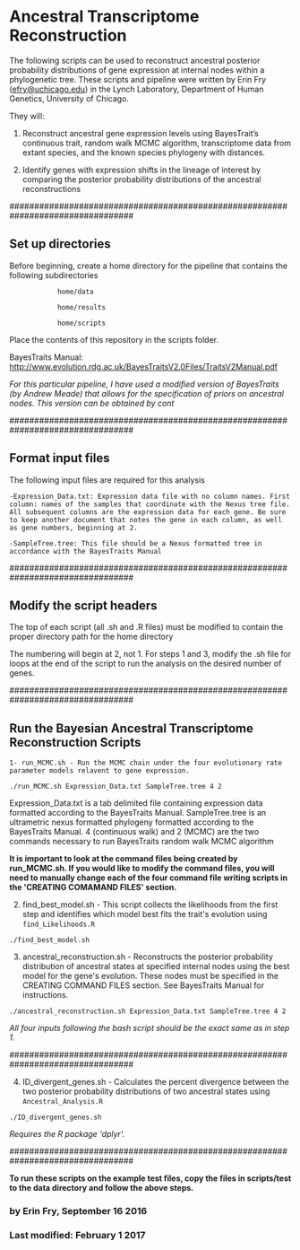 # Ancestral Transcriptome Reconstruction

The following scripts can be used to reconstruct ancestral posterior probability distributions of gene expression at internal nodes within a phylogenetic tree. These scripts and pipeline were written by Erin Fry (efry@uchicago.edu) in the Lynch Laboratory, Department of Human Genetics, University of Chicago.

They will:

1) Reconstruct ancestral gene expression levels using BayesTrait’s continuous trait, random walk MCMC algorithm, transcriptome data from extant species, and the known species phylogeny with distances.

2) Identify genes with expression shifts in the lineage of interest by comparing the posterior probability distributions of the ancestral reconstructions


#################################################################################

## Set up directories

Before beginning, create a home directory for the pipeline that contains the following subdirectories

				home/data  		
				
				home/results
				
				home/scripts
				
				
Place the contents of this repository in the scripts folder.

BayesTraits Manual: http://www.evolution.rdg.ac.uk/BayesTraitsV2.0Files/TraitsV2Manual.pdf

*For this particular pipeline, I have used a modified version of BayesTraits (by Andrew Meade) that allows for the specification of priors on ancestral nodes. This version can be obtained by cont*

#################################################################################

## Format input files

The following input files are required for this analysis

	-Expression_Data.txt: Expression data file with no column names. First column: names of the samples that coordinate with the Nexus tree file. All subsequent columns are the expression data for each gene. Be sure to keep another document that notes the gene in each column, as well as gene numbers, beginning at 2.

	-SampleTree.tree: This file should be a Nexus formatted tree in accordance with the BayesTraits Manual


#################################################################################

## Modify the script headers

The top of each script (all .sh and .R files) must be modified to contain the proper directory path for the home directory

The numbering will begin at 2, not 1. For steps 1 and 3, modify the .sh file for loops at the end of the script to run the analysis on the desired number of genes.


#################################################################################

## Run the Bayesian Ancestral Transcriptome Reconstruction Scripts


	1- run_MCMC.sh - Run the MCMC chain under the four evolutionary rate parameter models relavent to gene expression. 

```
./run_MCMC.sh Expression_Data.txt SampleTree.tree 4 2
```
   
Expression_Data.txt is a tab delimited file containing expression data formatted according to the BayesTraits Manual.
SampleTree.tree is an ultrametric nexus formatted phylogeny formatted according to the BayesTraits Manual.
4 (continuous walk) and 2 (MCMC) are the two commands necessary to run BayesTraits random walk MCMC algorithm

**It is important to look at the command files being created by run_MCMC.sh. If you would like to modify the command files, you will need to manually change each of the four command file writing scripts in the 'CREATING COMAMAND FILES' section.**


2) find_best_model.sh - This script collects the likelihoods from the first step and identifies which model best fits the trait's evolution using `find_Likelihoods.R`
```
./find_best_model.sh
```


3) ancestral_reconstruction.sh - Reconstructs the posterior probability distribution of ancestral states at specified internal nodes using the best model for the gene's evolution. 
   These nodes must be specified in the CREATING COMMAND FILES section. See BayesTraits Manual for instructions.
```
./ancestral_reconstruction.sh Expression_Data.txt SampleTree.tree 4 2
```
   
_All four inputs following the bash script should be the exact same as in step 1._

#################################################################################

4) ID_divergent_genes.sh - Calculates the percent divergence between the two posterior probability distributions of two ancestral states using `Ancestral_Analysis.R`

```
./ID_divergent_genes.sh
```

_Requires the R package 'dplyr'._

#################################################################################

**To run these scripts on the example test files, copy the files in scripts/test to the data directory and follow the above steps.**

### by Erin Fry, September 16 2016
### Last modified: February 1 2017